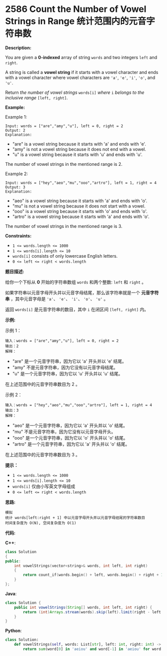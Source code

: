 # 2586 Count the Number of Vowel Strings in Range 统计范围内的元音字符串数

__Description:__

You are given a __0-indexed__ array of string `words` and two integers `left` and `right`.

A string is called a __vowel string__ if it starts with a vowel character and ends with a vowel character where vowel characters are `'a'`, `'e'`, `'i'`, `'o'`, and `'u'`.

Return _the number of vowel strings_ `words[i]` _where_ `i` _belongs to the inclusive range_ `[left, right]`.

__Example:__

Example 1:

```text
Input: words = ["are","amy","u"], left = 0, right = 2
Output: 2
Explanation: 
```

- "are" is a vowel string because it starts with 'a' and ends with 'e'.
- "amy" is not a vowel string because it does not end with a vowel.
- "u" is a vowel string because it starts with 'u' and ends with 'u'.

The number of vowel strings in the mentioned range is 2.

Example 2:

```text
Input: words = ["hey","aeo","mu","ooo","artro"], left = 1, right = 4
Output: 3
Explanation:
```

- "aeo" is a vowel string because it starts with 'a' and ends with 'o'.
- "mu" is not a vowel string because it does not start with a vowel.
- "ooo" is a vowel string because it starts with 'o' and ends with 'o'.
- "artro" is a vowel string because it starts with 'a' and ends with 'o'.

The number of vowel strings in the mentioned range is 3.

__Constraints:__

- `1 <= words.length <= 1000`
- `1 <= words[i].length <= 10`
- `words[i]` consists of only lowercase English letters.
- `0 <= left <= right < words.length`

__题目描述:__

给你一个下标从 __0__ 开始的字符串数组 `words` 和两个整数: `left` 和 `right` 。

如果字符串以元音字母开头并以元音字母结尾，那么该字符串就是一个 __元音字符串__ ，其中元音字母是 `'a'`、 `'e'`、 `'i'`、 `'o'`、 `'u'` 。

返回 `words[i]` 是元音字符串的数目，其中 `i` 在闭区间 `[left, right]` 内。

__示例:__

示例 1：

```text
输入：words = ["are","amy","u"], left = 0, right = 2
输出：2
解释：
```

- "are" 是一个元音字符串，因为它以 'a' 开头并以 'e' 结尾。
- "amy" 不是元音字符串，因为它没有以元音字母结尾。
- "u" 是一个元音字符串，因为它以 'u' 开头并以 'u' 结尾。

在上述范围中的元音字符串数目为 2 。

示例 2：

```text
输入：words = ["hey","aeo","mu","ooo","artro"], left = 1, right = 4
输出：3
解释：
```

- "aeo" 是一个元音字符串，因为它以 'a' 开头并以 'o' 结尾。
- "mu" 不是元音字符串，因为它没有以元音字母开头。
- "ooo" 是一个元音字符串，因为它以 'o' 开头并以 'o' 结尾。
- "artro" 是一个元音字符串，因为它以 'a' 开头并以 'o' 结尾。

在上述范围中的元音字符串数目为 3 。

__提示：__

- `1 <= words.length <= 1000`
- `1 <= words[i].length <= 10`
- `words[i]` 仅由小写英文字母组成
- `0 <= left <= right < words.length`

__思路:__

```text
模拟
统计 words[left:right + 1] 中以元音字母开头并以元音字母结尾的字符串数目
时间复杂度为 O(N), 空间复杂度为 O(1)
```

__代码:__

__C++__:

```C++
class Solution 
{
public:
    int vowelStrings(vector<string>& words, int left, int right) 
    {
        return count_if(words.begin() + left, words.begin() + right + 1, [=](auto& word) { return (word.front() == 'a' or word.front() == 'e' or word.front() == 'i' or word.front() == 'o' or word.front() == 'u') and (word.back() == 'a' or word.back() == 'e' or word.back() == 'i' or word.back() == 'o' or word.back() == 'u');  });
    }
};
```

__Java__:

```Java
class Solution {
    public int vowelStrings(String[] words, int left, int right) {
        return (int)Arrays.stream(words).skip(left).limit(right - left + 1).filter(word -> (word.charAt(0) == 'a' || word.charAt(0) == 'e' || word.charAt(0) == 'i' || word.charAt(0) == 'o' || word.charAt(0) == 'u') && (word.charAt(word.length() - 1) == 'a' || word.charAt(word.length() - 1) == 'e' || word.charAt(word.length() - 1) == 'i' || word.charAt(word.length() - 1) == 'o' || word.charAt(word.length() - 1) == 'u')).count();
    }
}
```

__Python__:

```Python
class Solution:
    def vowelStrings(self, words: List[str], left: int, right: int) -> int:
        return sum(word[0] in 'aeiou' and word[-1] in 'aeiou' for word in words[left:right + 1])
```
